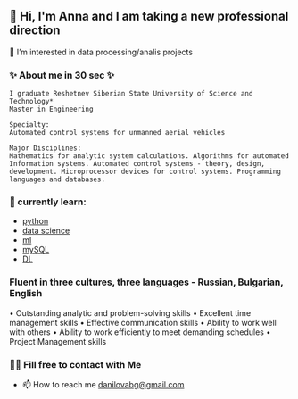 ## 👋 Hi, I'm Anna and I am taking a new professional direction

👀 I’m interested in data processing/analis projects

### ✨ About me in 30 sec ✨ </center>

    I graduate Reshetnev Siberian State University of Science and Technology*
    Master in Engineering

    Specialty: 
    Automated control systems for unmanned aerial vehicles

    Major Disciplines: 
    Mathematics for analytic system calculations. Algorithms for automated Information systems. Automated control systems - theory, design, development. Microprocessor devices for control systems. Programming languages and databases.

### 🌱 currently learn:

   * [python](https://softuni.bg/) 
   * [data science](https://skillfactory.ru/) 
   * [ml](https://skillfactory.ru/)  
   * [mySQL](https://softuni.bg/) 
   * [DL](https://mipt.ru/science/labs/innovation/projects/deep_learning_school)


### Fluent in three cultures, three languages - Russian, Bulgarian, English

   • Outstanding analytic and problem-solving skills
   • Excellent time management skills
   • Effective communication skills
   • Ability to work well with others
   • Ability to work efficiently to meet demanding schedules
   • Project Management skills

### 🙌🏻 Fill free to contact with Me

* 📫 How to reach me danilovabg@gmail.com


